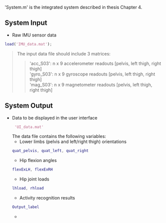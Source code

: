 'System.m' is the integrated system described in thesis Chapter 4.
## System Input
* Raw IMU sensor data 
```matlab
load('IMU_data.mat');
```
> The input data file should include 3 matrices: 
  >> 'acc_S03': n x 9 accelerometer readouts [pelvis, left thigh, right thigh]  
  >> 'gyro_S03': n x 9 gyroscope readouts [pelvis, left thigh, right thigh]  
  >> 'mag_S03': n x 9 magnetometer readouts [pelvis, left thigh, right thigh]   
 
## System Output
* Data to be displayed in the user interface
  ```matlab
   'UI_data.mat'
  ```
  The data file contains the following variables: 
  * Lower limbs (pelvis and left/right thigh) orientations
  ```matlab
  quat_pelvis, quat_left, quat_right
  ```
  * Hip flexion angles
  ```matlab
  flexExLH, flexExRH
  ```
  * Hip joint loads
  ```matlab
  lhload, rhload
  ```
  * Activity recognition results  
  ```matlab
  Output_label
  ```
  * 
